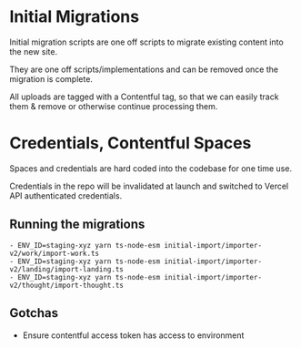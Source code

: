 # Initial Migrations

Initial migration scripts are one off scripts to migrate existing content into the new site.

They are one off scripts/implementations and can be removed once the migration is complete.

All uploads are tagged with a Contentful tag, so that we can easily track them & remove or otherwise continue processing them.

# Credentials, Contentful Spaces

Spaces and credentials are hard coded into the codebase for one time use.

Credentials in the repo will be invalidated at launch and switched to Vercel API authenticated credentials.

## Running the migrations

    - ENV_ID=staging-xyz yarn ts-node-esm initial-import/importer-v2/work/import-work.ts
    - ENV_ID=staging-xyz yarn ts-node-esm initial-import/importer-v2/landing/import-landing.ts
    - ENV_ID=staging-xyz yarn ts-node-esm initial-import/importer-v2/thought/import-thought.ts

## Gotchas

-   Ensure contentful access token has access to environment
